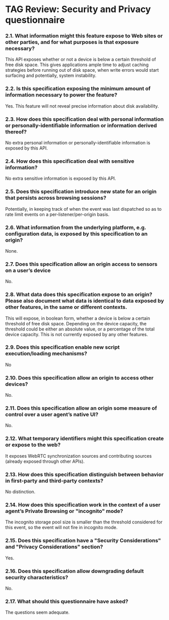 # TAG Review: Security and Privacy questionnaire

### 2.1. What information might this feature expose to Web sites or other parties, and for what purposes is that exposure necessary?
This API exposes whether or not a device is below a certain threshold of free disk space. This gives applications ample time to adjust caching strategies before running out of disk space, when write errors would start surfacing and potentially, system instability.

### 2.2. Is this specification exposing the minimum amount of information necessary to power the feature?
Yes. This feature will not reveal precise information about disk availability.

### 2.3. How does this specification deal with personal information or personally-identifiable information or information derived thereof?
No extra personal information or personally-identifiable information is exposed by this API.

### 2.4. How does this specification deal with sensitive information?
No extra sensitive information is exposed by this API.

### 2.5. Does this specification introduce new state for an origin that persists across browsing sessions?
Potentially, in keeping track of when the event was last dispatched so as to rate limit events on a per-listener/per-origin basis.

### 2.6. What information from the underlying platform, e.g. configuration data, is exposed by this specification to an origin?
None.

### 2.7. Does this specification allow an origin access to sensors on a user’s device
No.

### 2.8. What data does this specification expose to an origin? Please also document what data is identical to data exposed by other features, in the same or different contexts.
This will expose, in boolean form, whether a device is below a certain threshold of free disk space. Depending on the device capacity, the threshold could be either an absolute value, or a percentage of the total device capacity. This is not currently exposed by any other features.

### 2.9. Does this specification enable new script execution/loading mechanisms?
No

### 2.10. Does this specification allow an origin to access other devices?
No.

### 2.11. Does this specification allow an origin some measure of control over a user agent’s native UI?
No.

### 2.12. What temporary identifiers might this specification create or expose to the web?
It exposes WebRTC synchronization sources and contributing sources (already exposed through other APIs).

### 2.13. How does this specification distinguish between behavior in first-party and third-party contexts?
No distinction.

### 2.14. How does this specification work in the context of a user agent’s Private Browsing or "incognito" mode?
The incognito storage pool size is smaller than the threshold considered for this event, so the event will not fire in incognito mode.

### 2.15. Does this specification have a "Security Considerations" and "Privacy Considerations" section?
Yes.

### 2.16. Does this specification allow downgrading default security characteristics?
No.

### 2.17. What should this questionnaire have asked?
The questions seem adequate.
